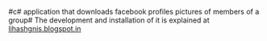 #c# application that downloads facebook profiles pictures of members of a group#
The development and installation of it is explained at [lihashgnis.blogspot.in](http://lihashgnis.blogspot.com/2012/08/c-application-that-downloads-facebook.html)